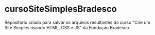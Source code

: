 # cursoSiteSimplesBradesco
Repositório criado para salvar os arquivos resultantes do curso "Crie um Site Simples usando HTML, CSS e JS" da Fundação Bradesco.
